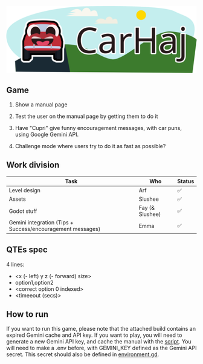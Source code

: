 ![Carhaj](./Resources/Banner.svg)

## Game
1. Show a manual page
2. Test the user on the manual page by getting them to do it
3. Have "Cupri" give funny encouragement messages, with car puns, using Google Gemini API.

4. Challenge mode where users try to do it as fast as possible?

## Work division
| Task                                                       | Who             | Status |
|------------------------------------------------------------|-----------------|--------|
| Level design                                               | Arf             |  ✅   |
| Assets                                                     | Slushee         |  ✅   |
| Godot stuff                                                | Fay (& Slushee) |  ✅   |
| Gemini integration (Tips + Success/encouragement messages) | Emma            |  ✅   |

## QTEs spec

4 lines:

 - <x (- left) y z (- forward) size>
 - option1,option2
 - \<correct option 0 indexed>
 - \<timeeout (secs)>

## How to run
If you want to run this game, please note that the attached build contains an expired Gemini cache and API key. If you want to play, you will need to generate a new Gemini API key, and cache the manual with the [script](./Scripts/Gemini/Make_Cache/uploadCache.py). You will need to make a .env before, with GEMINI_KEY defined as the Gemini API secret. This secret should also be defined in [environment.gd](./Scripts/environment.gd.example).
